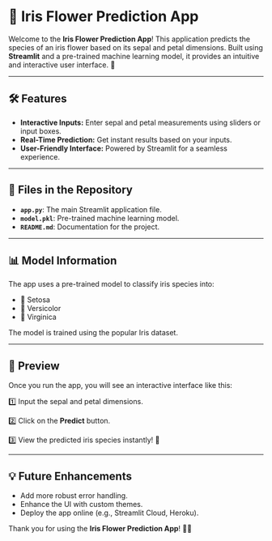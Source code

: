 # 🌼 Iris Flower Prediction App

Welcome to the **Iris Flower Prediction App**! This application predicts the species of an iris flower based on its sepal and petal dimensions. Built using **Streamlit** and a pre-trained machine learning model, it provides an intuitive and interactive user interface. 🚀

---

## 🛠 Features
- **Interactive Inputs:** Enter sepal and petal measurements using sliders or input boxes.
- **Real-Time Prediction:** Get instant results based on your inputs.
- **User-Friendly Interface:** Powered by Streamlit for a seamless experience.



---

## 📂 Files in the Repository

- **`app.py`**: The main Streamlit application file.
- **`model.pkl`**: Pre-trained machine learning model.
- **`README.md`**: Documentation for the project.

---

## 📊 Model Information

The app uses a pre-trained model to classify iris species into:
- 🌺 Setosa
- 🌼 Versicolor
- 🌸 Virginica

The model is trained using the popular Iris dataset.

---

## 🎨 Preview

Once you run the app, you will see an interactive interface like this:

1️⃣ Input the sepal and petal dimensions.

2️⃣ Click on the **Predict** button.

3️⃣ View the predicted iris species instantly! 🌟

---

## 💡 Future Enhancements
- Add more robust error handling.
- Enhance the UI with custom themes.
- Deploy the app online (e.g., Streamlit Cloud, Heroku).



Thank you for using the **Iris Flower Prediction App**! 🌷✨

